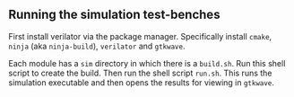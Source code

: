 

## Running the simulation test-benches

First install verilator via the package manager. Specifically install `cmake`, `ninja` (aka `ninja-build`), `verilator` and `gtkwave`.

Each module has a `sim` directory in which there is a `build.sh`. Run this shell script to create the build. Then run the shell script `run.sh`. This runs the simulation executable and then opens the results for viewing in `gtkwave`.





